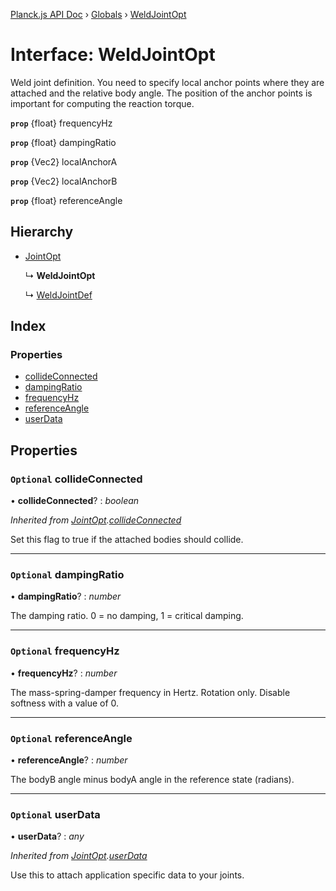[Planck.js API Doc](../README.md) › [Globals](../globals.md) › [WeldJointOpt](weldjointopt.md)

# Interface: WeldJointOpt

Weld joint definition. You need to specify local anchor points where they are
attached and the relative body angle. The position of the anchor points is
important for computing the reaction torque.

**`prop`** {float} frequencyHz

**`prop`** {float} dampingRatio

**`prop`** {Vec2} localAnchorA

**`prop`** {Vec2} localAnchorB

**`prop`** {float} referenceAngle

## Hierarchy

* [JointOpt](jointopt.md)

  ↳ **WeldJointOpt**

  ↳ [WeldJointDef](weldjointdef.md)

## Index

### Properties

* [collideConnected](weldjointopt.md#optional-collideconnected)
* [dampingRatio](weldjointopt.md#optional-dampingratio)
* [frequencyHz](weldjointopt.md#optional-frequencyhz)
* [referenceAngle](weldjointopt.md#optional-referenceangle)
* [userData](weldjointopt.md#optional-userdata)

## Properties

### `Optional` collideConnected

• **collideConnected**? : *boolean*

*Inherited from [JointOpt](jointopt.md).[collideConnected](jointopt.md#optional-collideconnected)*

Set this flag to true if the attached bodies
should collide.

___

### `Optional` dampingRatio

• **dampingRatio**? : *number*

The damping ratio. 0 = no damping, 1 = critical damping.

___

### `Optional` frequencyHz

• **frequencyHz**? : *number*

The mass-spring-damper frequency in Hertz. Rotation only. Disable softness
with a value of 0.

___

### `Optional` referenceAngle

• **referenceAngle**? : *number*

The bodyB angle minus bodyA angle in the reference state (radians).

___

### `Optional` userData

• **userData**? : *any*

*Inherited from [JointOpt](jointopt.md).[userData](jointopt.md#optional-userdata)*

Use this to attach application specific data to your joints.
